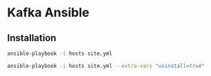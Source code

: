 # Kafka Ansible

## Installation

```bash
ansible-playbook -i hosts site.yml
```

```bash
ansible-playbook -i hosts site.yml --extra-vars "uninstall=true"
```

